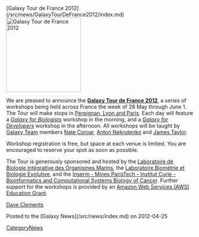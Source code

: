 <div class='newsItemHeader'>[Galaxy Tour de France 2012](/src/news/GalaxyTourDeFrance2012/index.md)</div>

<div class='right'><a href='/src/events/GalaxyTourDeFrance2012/index.md'><img src="/src/images/Logos/GalaxyTourDeFranceMap.png" alt="Galaxy Tour de France 2012" height="200" /></a></div>

We are pleased to announce the **[Galaxy Tour de France 2012](/src/events/GalaxyTourDeFrance2012/index.md)**, a series of workshops being held across France the week of 28 May through June 1.  The Tour will make stops in [Perpignan, Lyon and Paris](/src/events/GalaxyTourDeFrance2012/index.md#itinerary).  Each day will feature a *[Galaxy for Biologists](/src/events/GalaxyTourDeFrance2012/index.md)* workshop in the morning, and a *[Galaxy for Developers](/src/events/GalaxyTourDeFrance2012/index.md)* workshop in the afternoon.  All workshops will be taught by [Galaxy Team](/src/GalaxyTeam/index.md) members [Nate Coroar](/src/nate/index.md), [Anton Nekrutenko](/src/anton/index.md) and [James Taylor](/src/JamesTaylor/index.md).

Workshop registration is free, but space at each venue is limited.  You are encouraged to reserve your spot as soon as possible.
 
The Tour is generously sponsored and hosted by the [Laboratoire de Biologie Intégrative des Organismes Marins](http://biom.obs-banyuls.fr/fr/index.html), the [Laboratoire Biométrie et Biologie Evolutive](http://lbbe.univ-lyon1.fr/), and the [Inserm - Mines ParisTech - Institut Curie - Bioinformatics and Computational Systems Biology of Cancer](http://u900.curie.fr/).  Further support for the workshops is provided by an [Amazon Web Services (AWS) Education Grant](http://aws.amazon.com/education).

[Dave Clements](/src/DaveClements/index.md)
<div class='newsItemFooter'>Posted to the [Galaxy News](/src/news/index.md) on 2012-04-25</div>

[CategoryNews](/src/CategoryNews/index.md)

